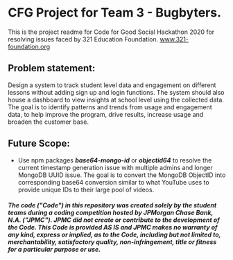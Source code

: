 # CFG Project for Team 3 - Bugbyters.
This is the project readme for Code for Good Social Hackathon 2020 for resolving issues faced by 321 Education Foundation.
www.321-foundation.org

## Problem statement: 
Design a system to track student level data and engagement on different lessons without adding sign up and login functions. The system should also house a dashboard to view insights at school level using the collected data. The goal is to identify patterns and trends from usage and engagement data, to help improve the program, drive results, increase usage and broaden the customer base.

## Future Scope:
- Use npm packages ***base64-mongo-id*** or ***objectid64*** to resolve the current timestamp generation issue with multiple admins and longer MongoDB UUID issue. The goal is to convert the MongoDB ObjectID into corresponding base64 conversion similar to what YouTube uses to provide unique IDs to their large pool of videos.

##### The code ("Code") in this repository was created solely by the student teams during a coding competition hosted by JPMorgan Chase Bank, N.A. ("JPMC").						JPMC did not create or contribute to the development of the Code.  This Code is provided AS IS and JPMC makes no warranty of any kind, express or implied, as to the Code,						including but not limited to, merchantability, satisfactory quality, non-infringement, title or fitness for a particular purpose or use.
